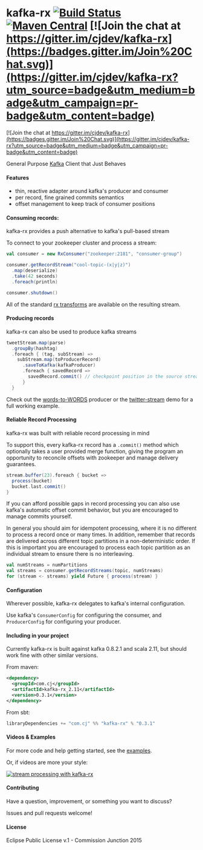 # kafka-rx [![Build Status](https://travis-ci.org/cjdev/kafka-rx.svg)](https://travis-ci.org/cjdev/kafka-rx) [![Maven Central](https://img.shields.io/maven-central/v/com.cj/kafka-rx_2.11.svg)](http://search.maven.org/#search%7Cgav%7C1%7Cg%3A%22com.cj%22%20AND%20a%3A%22kafka-rx_2.11%22) [![Join the chat at https://gitter.im/cjdev/kafka-rx](https://badges.gitter.im/Join%20Chat.svg)](https://gitter.im/cjdev/kafka-rx?utm_source=badge&utm_medium=badge&utm_campaign=pr-badge&utm_content=badge)

[![Join the chat at https://gitter.im/cjdev/kafka-rx](https://badges.gitter.im/Join%20Chat.svg)](https://gitter.im/cjdev/kafka-rx?utm_source=badge&utm_medium=badge&utm_campaign=pr-badge&utm_content=badge)

General Purpose [Kafka](https://kafka.apache.org) Client that Just Behaves

#### Features

- thin, reactive adapter around kafka's producer and consumer
- per record, fine grained commits semantics
- offset management to keep track of consumer positions

#### Consuming records:

kafka-rx provides a push alternative to kafka's pull-based stream

To connect to your zookeeper cluster and process a stream:

```scala
val consumer = new RxConsumer("zookeeper:2181", "consumer-group")

consumer.getRecordStream("cool-topic-(x|y|z)")
  .map(deserialize)
  .take(42 seconds)
  .foreach(println)

consumer.shutdown()
```

All of the standard [rx transforms](http://rxmarbles.com/) are available on the resulting stream.

#### Producing records

kafka-rx can also be used to produce kafka streams

```scala
tweetStream.map(parse)
  .groupBy(hashtag)
  .foreach { (tag, subStream) =>
    subStream.map(toProducerRecord)
      .saveToKafka(kafkaProducer)
      .foreach { savedRecord =>
        savedRecord.commit() // checkpoint position in the source stream
      }
  }
```

Check out the [words-to-WORDS](examples/TopicTransformProducer.scala) producer or the [twitter-stream](examples/twitter-stream) demo for a full working example.

#### Reliable Record Processing

kafka-rx was built with reliable record processing in mind

To support this, every kafka-rx record has a `.commit()` method which optionally takes a user provided merge function, giving the program an opportunity to reconcile offsets with zookeeper and manage delivery guarantees.

```scala
stream.buffer(23).foreach { bucket =>
  process(bucket)
  bucket.last.commit()
}
```

If you can afford possible gaps in record processing you can also use kafka's automatic offset commit behavior, but you are encouraged to manage commits yourself.

In general you should aim for idempotent processing, where it is no different to process a record once or many times. In addition, remember that records are delivered across different topic partitions in a non-deterministic order. If this is important you are encouraged to process each topic partition as an individual stream to ensure there is no interleaving.

```scala
val numStreams = numPartitions
val streams = consumer.getRecordStreams(topic, numStreams)
for (stream <- streams) yield Future { process(stream) }
```

#### Configuration

Wherever possible, kafka-rx delegates to kafka's internal configuration.

Use kafka's `ConsumerConfig` for configuring the consumer, and `ProducerConfig` for configuring your producer.

#### Including in your project

Currently kafka-rx is built against kafka 0.8.2.1 and scala 2.11, but should work fine with other similar versions.

From maven:

```xml
<dependency>
  <groupId>com.cj</groupId>
  <artifactId>kafka-rx_2.11</artifactId>
  <version>0.3.1</version>
</dependency>
```

From sbt:

```scala
libraryDependencies += "com.cj" %% "kafka-rx" % "0.3.1"
```

#### Videos & Examples

For more code and help getting started, see the [examples](examples/).

Or, if videos are more your style:

[![stream processing with kafka-rx](http://img.youtube.com/vi/S-Ynyel9pkk/0.jpg)](http://www.youtube.com/watch?v=S-Ynyel9pkk)

#### Contributing

Have a question, improvement, or something you want to discuss?

Issues and pull requests welcome!

#### License

Eclipse Public License v.1 - Commission Junction 2015
